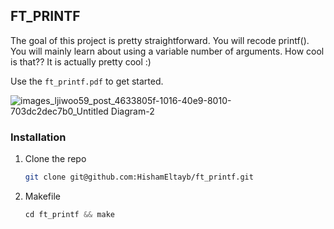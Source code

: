 <!-- Improved compatibility of back to top link: See: https://github.com/othneildrew/Best-README-Template/pull/73 -->
<a name="readme-top"></a>
<!--

<!-- ABOUT THE PROJECT -->
## FT_PRINTF

The goal of this project is pretty straightforward. You will recode printf().
You will mainly learn about using a variable number of arguments. How cool is that?? It is actually pretty cool :)

Use the `ft_printf.pdf` to get started.



![images_ljiwoo59_post_4633805f-1016-40e9-8010-703dc2dec7b0_Untitled Diagram-2](https://github.com/HishamEltayb/ft_printf/assets/138756079/64ece0a3-cdd9-4020-bc13-60f711477c47)



### Installation


1. Clone the repo
   ```sh
   git clone git@github.com:HishamEltayb/ft_printf.git
   ```
2. Makefile
   ```js
   cd ft_printf && make
   ```

